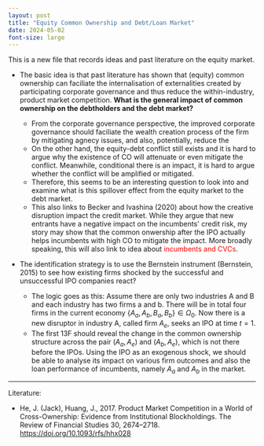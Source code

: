 ```yaml
---
layout: post
title: "Equity Common Ownership and Debt/Loan Market"
date: 2024-05-02
font-size: large
---
```


This is a new file that records ideas and past literature on the equity market. 

-  The basic idea is that past literature has shown that (equity) common ownership can faciliate the internalisation of externalities created by participating corporate governance and thus reduce the within-industry, product market competition. <b>What is the general impact of common ownership on the debtholders and the debt market?</b>
   -  From the corporate governance perspective, the improved corporate governance should faciliate the wealth creation process of the firm by mitigating agnecy issues, and also, potentially, reduce the
   -  On the other hand, the equity-debt conflict still exists and it is hard to argue why the existence of CO will attenuate or even mitigate the conflict. Meanwhile, conditional there is an impact, it is hard to argue whether the conflict will be amplified or mitigated.
   -  Therefore, this seems to be an interesting question to look into and examine what is this spillover effect from the equity market to the debt market.
   -  This also links to Becker and Ivashina (2020) about how the creative disruption impact the credit market. While they argue that new entrants have a negative impact on the incumbents' credit risk, my story may show that the common onwership after the IPO actually helps incumbents with high CO to mitigate the impact. More broadly speaking, this will also link to idea about <span style="color:red;">incumbents and CVCs</span>. 
 
-  The identification strategy is to use the Bernstein instrument (Bernstein, 2015) to see how existing firms shocked by the successful and unsuccessful IPO companies react?
   -  The logic goes as this: Assume there are only two industries A and B and each industry has two firms a and b. There will be in total four firms in the current economy $\{A_a, A_b, B_a, B_b\} \in \Omega_0$. Now there is a new disruptor in industry A, called firm $A_e$, seeks an IPO at time $t=1$.
   -  The first 13F should reveal the change in the common ownership structure across the pair $(A_a, A_e)$ and $(A_b, A_e)$, which is not there before the IPOs. Using the IPO as an exogenous shock, we should be able to analyse its impact on various firm outcomes and also the loan performance of incumbents, namely $A_a$ and $A_b$ in the market. 






_________________ 

Literature: 
-   He, J. (Jack), Huang, J., 2017. Product Market Competition in a World of Cross-Ownership: Evidence from Institutional Blockholdings. The Review of Financial Studies 30, 2674–2718. https://doi.org/10.1093/rfs/hhx028
